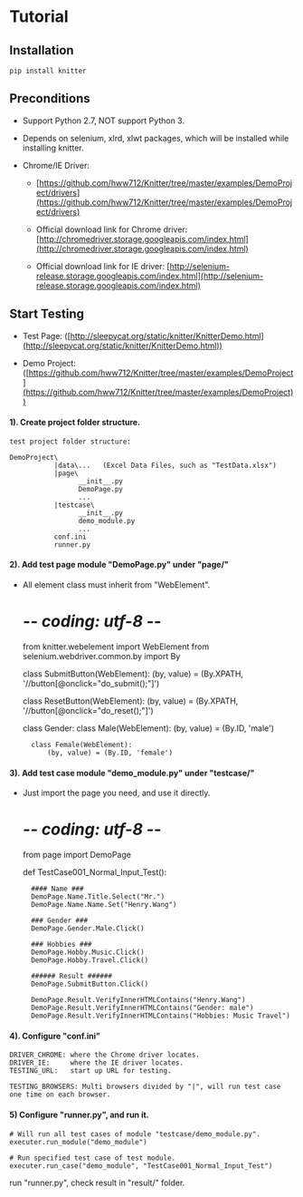 Tutorial
=======================================================================

Installation
-----------------------------------------------------------------------

    pip install knitter


Preconditions
-----------------------------------------------------------------------

+ Support Python 2.7, NOT support Python 3.

+ Depends on selenium, xlrd, xlwt packages, which will be installed while installing knitter.

+ Chrome/IE Driver: 

    - [https://github.com/hww712/Knitter/tree/master/examples/DemoProject/drivers](https://github.com/hww712/Knitter/tree/master/examples/DemoProject/drivers)

    - Official download link for Chrome driver: [http://chromedriver.storage.googleapis.com/index.html](http://chromedriver.storage.googleapis.com/index.html)

    - Official download link for IE driver: [http://selenium-release.storage.googleapis.com/index.html](http://selenium-release.storage.googleapis.com/index.html)



Start Testing
-----------------------------------------------------------------------

+ Test Page: ([http://sleepycat.org/static/knitter/KnitterDemo.html](http://sleepycat.org/static/knitter/KnitterDemo.html))

+ Demo Project: ([https://github.com/hww712/Knitter/tree/master/examples/DemoProject](https://github.com/hww712/Knitter/tree/master/examples/DemoProject))


#### 1). Create project folder structure.

    test project folder structure:

    DemoProject\
               |data\...   (Excel Data Files, such as "TestData.xlsx")
               |page\
                     __init__.py
                     DemoPage.py
                     ...
               |testcase\
                     __init__.py
                     demo_module.py
                     ...
               conf.ini
               runner.py


#### 2). Add test page module "DemoPage.py" under "page/"

+ All element class must inherit from "WebElement".


    # -*- coding: utf-8 -*-

    from knitter.webelement import WebElement
    from selenium.webdriver.common.by import By

    class SubmitButton(WebElement):
        (by, value) = (By.XPATH, '//button[@onclick="do_submit();"]')

    class ResetButton(WebElement):
        (by, value) = (By.XPATH, '//button[@onclick="do_reset();"]')

    class Gender:
        class Male(WebElement):
            (by, value) = (By.ID, 'male')

        class Female(WebElement):
            (by, value) = (By.ID, 'female')



#### 3). Add test case module "demo_module.py" under "testcase/"

+ Just import the page you need, and use it directly.


    # -*- coding: utf-8 -*-

    from page import DemoPage

    def TestCase001_Normal_Input_Test():

        #### Name ###
        DemoPage.Name.Title.Select("Mr.")
        DemoPage.Name.Name.Set("Henry.Wang")

        ### Gender ###
        DemoPage.Gender.Male.Click()

        ### Hobbies ###
        DemoPage.Hobby.Music.Click()
        DemoPage.Hobby.Travel.Click()

        ###### Result ######
        DemoPage.SubmitButton.Click()

        DemoPage.Result.VerifyInnerHTMLContains("Henry.Wang")
        DemoPage.Result.VerifyInnerHTMLContains("Gender: male")
        DemoPage.Result.VerifyInnerHTMLContains("Hobbies: Music Travel")


#### 4). Configure "conf.ini"

    DRIVER_CHROME: where the Chrome driver locates.
    DRIVER_IE:     where the IE driver locates.
    TESTING_URL:   start up URL for testing.

    TESTING_BROWSERS: Multi browsers divided by "|", will run test case one time on each browser.


#### 5) Configure "runner.py", and run it.

    # Will run all test cases of module "testcase/demo_module.py".
    executer.run_module("demo_module") 
    
    # Run specified test case of test module.
    executer.run_case("demo_module", "TestCase001_Normal_Input_Test") 

run "runner.py", check result in "result/" folder.







